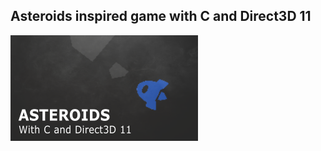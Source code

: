 ## Asteroids inspired game with C and Direct3D 11

[![name](thumb.png)](https://youtu.be/qLTPozzVTrA)